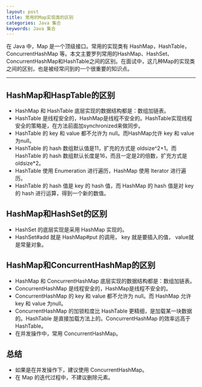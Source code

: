 ```yaml
---
layout: post
title: 常用的Map实现类的区别
categories: Java 集合
keywords: Java 集合
---
```


在 Java 中，Map 是一个顶级接口。常用的实现类有 HashMap，HashTable，ConcurrentHashMap 等。本文主要罗列常用的HashMap、HashSet、ConcurrentHashMap和HashTable之间的区别。在面试中，这几种Map的实现类之间的区别，也是被经常问到的一个很重要的知识点。

---

## HashMap和HaspTable的区别
* HashMap 和 HashTable 底层实现的数据结构都是：数组加链表。
* HashTable 是线程安全的，HashMap是线程不安全的。HashTable实现线程安全的策略是，在方法前面加synchronized来做同步。
* HashTable 的 key 和 value 都不允许为 null。而HashMap允许 key 和 value 为null。
* HashTable 的 hash 数组默认值是11，扩充的方式是 oldsize^2+1。而 HashTable 的 hash 数组默认长度是16，而且一定是2的倍数，扩充方式是 oldsize*2。
* HashTable 使用 Enumeration 进行遍历，HashMap 使用 Iterator 进行遍历。
* HashTable 的 hash 值是 key 的 hash 值，而 HashMap 的 hash 值是对 key 的 hash 进行运算，得到一个新的数值。

## HashMap和HashSet的区别
* HashSet 的底层实现是采用 HashMap 实现的。
* HashSet#add 就是 HashMap#put 的调用， key 就是要插入的值， value就是常量对象。

## HashMap和ConcurrentHashMap的区别
* HashMap 和 ConcurrentHashMap 底层实现的数据结构都是：数组加链表。
* ConcurrentHashMap 是线程安全的，HashMap是线程不安全的。
* ConcurrentHashMap 的 key 和 value 都不允许为 null。而 HashMap 允许 key 和 value 为null。
* ConcurrentHashMap 的加锁粒度比 HashTable 更精细，是加载某一块数据的。HashTable 是直接加载方法上的。ConcurrentHashMap 的效率远高于 HashTable。
* 在并发操作中，常用 ConcurrentHashMap。

## 总结
* 如果是在并发操作下，建议使用 ConcurrentHashMap。
* 在 Map 的迭代过程中，不建议删除元素。